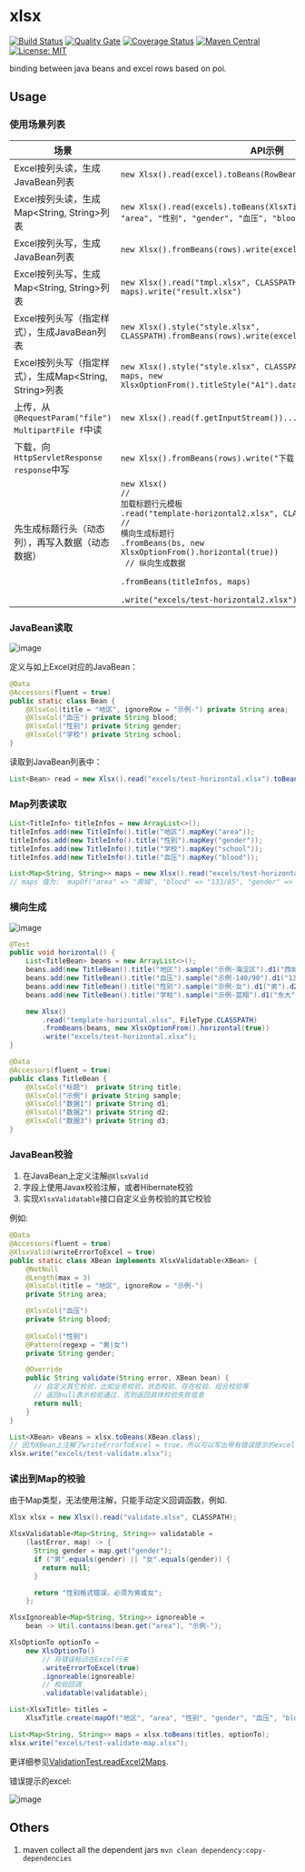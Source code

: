 # xlsx

[![Build Status](https://travis-ci.org/gobars/xlsx.svg?branch=master)](https://travis-ci.org/gobars/xlsx)
[![Quality Gate](https://sonarcloud.io/api/project_badges/measure?project=com.github.gobars%3Axlsx&metric=alert_status)](https://sonarcloud.io/dashboard/index/com.github.gobars%3Axlsx)
[![Coverage Status](https://coveralls.io/repos/github/gobars/xlsx/badge.svg?branch=master)](https://coveralls.io/github/gobars/xlsx?branch=master)
[![Maven Central](https://maven-badges.herokuapp.com/maven-central/com.github.gobars/xlsx/badge.svg?style=flat-square)](https://maven-badges.herokuapp.com/maven-central/com.github.gobars/xlsx/)
[![License: MIT](https://img.shields.io/badge/License-MIT-yellow.svg)](https://opensource.org/licenses/MIT)

binding between java beans and excel rows based on poi.

## Usage

### 使用场景列表

| 场景                                            | API示例                                                                                                                                                         |
|-------------------------------------------------|---------------------------------------------------------------------------------------------------------------------------------------------------------------|
| Excel按列头读，生成JavaBean列表            | `new Xlsx().read(excel).toBeans(RowBean.class)`                                                                                                     |
| Excel按列头读，生成Map<String, String>列表 | `new Xlsx().read(excels).toBeans(XlsxTitle.create(mapOf("地区", "area", "性别", "gender", "血压", "blood")))`                                         |
| Excel按列头写，生成JavaBean列表            | `new Xlsx().fromBeans(rows).write(excel)`                                                                                                            |
| Excel按列头写，生成Map<String, String>列表 | `new Xlsx().read("tmpl.xlsx", CLASSPATH).fromBeans(titles, maps).write("result.xlsx")`                                                          |
| Excel按列头写（指定样式），生成JavaBean列表            | `new Xlsx().style("style.xlsx", CLASSPATH).fromBeans(rows).write(excel)`                                                                         |
| Excel按列头写（指定样式），生成Map<String, String>列表 | `new Xlsx().style("style.xlsx", CLASSPATH).fromBeans(titles, maps, new XlsxOptionFrom().titleStyle("A1").dataStyle("A2")).write(excel)` |
| 上传，从`@RequestParam("file") MultipartFile f`中读   | `new Xlsx().read(f.getInputStream())...`                                                                                                          |
| 下载，向`HttpServletResponse response`中写      | `new Xlsx().fromBeans(rows).write("下载.xlsx", response)`                                                                                             |
| 先生成标题行头（动态列），再写入数据（动态数据） |<code>new Xlsx()<br>// 加载标题行元模板<br>.read("template-horizontal2.xlsx", CLASSPATH)<br>// 横向生成标题行<br>.fromBeans(bs, new XlsxOptionFrom().horizontal(true))<br> // 纵向生成数据<br> .fromBeans(titleInfos, maps)<br> .write("excels/test-horizontal2.xlsx");</code>

### JavaBean读取

![image](https://user-images.githubusercontent.com/1940588/85396427-51265a80-b584-11ea-8ddf-c6bf39c5ed2b.png)

定义与如上Excel对应的JavaBean：

```java
@Data
@Accessors(fluent = true)
public static class Bean {
    @XlsxCol(title = "地区", ignoreRow = "示例-") private String area;
    @XlsxCol("血压") private String blood;
    @XlsxCol("性别") private String gender;
    @XlsxCol("学校") private String school;
}
```

读取到JavaBean列表中：

```java
List<Bean> read = new Xlsx().read("excels/test-horizontal.xlsx").toBeans(Bean.class);
```

### Map列表读取

```java
List<TitleInfo> titleInfos = new ArrayList<>();
titleInfos.add(new TitleInfo().title("地区").mapKey("area"));
titleInfos.add(new TitleInfo().title("性别").mapKey("gender"));
titleInfos.add(new TitleInfo().title("学校").mapKey("school"));
titleInfos.add(new TitleInfo().title("血压").mapKey("blood"));

List<Map<String, String>> maps = new Xlsx().read("excels/test-horizontal.xlsx").toBeans(titleInfos);
// maps 值为:  mapOf("area" => "南城", "blood" => "133/85", "gender" => "未知", "school" => "北大"));
```

### 横向生成

![image](https://user-images.githubusercontent.com/1940588/85288833-f8de5280-b4c8-11ea-80e1-8526ea61e58b.png)

```java
@Test
public void horizontal() {
    List<TitleBean> beans = new ArrayList<>();
    beans.add(new TitleBean().title("地区").sample("示例-海淀区").d1("西城").d2("东城").d3("南城"));
    beans.add(new TitleBean().title("血压").sample("示例-140/90").d1("135/90").d2("140/95").d3("133/85"));
    beans.add(new TitleBean().title("性别").sample("示例-女").d1("男").d2("女").d3("未知"));
    beans.add(new TitleBean().title("学校").sample("示例-蓝翔").d1("东大").d2("西大").d3("北大"));

    new Xlsx()
        .read("template-horizontal.xlsx", FileType.CLASSPATH)
        .fromBeans(beans, new XlsxOptionFrom().horizontal(true))
        .write("excels/test-horizontal.xlsx");
}

@Data
@Accessors(fluent = true)
public class TitleBean {
    @XlsxCol("标题")  private String title;
    @XlsxCol("示例") private String sample;
    @XlsxCol("数据1") private String d1;
    @XlsxCol("数据2") private String d2;
    @XlsxCol("数据3") private String d3;
}
```

### JavaBean校验

1. 在JavaBean上定义注解`@XlsxValid`
1. 字段上使用Javax校验注解，或者Hibernate校验
1. 实现`XlsxValidatable`接口自定义业务校验的其它校验

例如:

```java
@Data
@Accessors(fluent = true)
@XlsxValid(writeErrorToExcel = true)
public static class XBean implements XlsxValidatable<XBean> {
    @NotNull
    @Length(max = 3)
    @XlsxCol(title = "地区", ignoreRow = "示例-")
    private String area;

    @XlsxCol("血压")
    private String blood;
    
    @XlsxCol("性别")
    @Pattern(regexp = "男|女")
    private String gender;

    @Override
    public String validate(String error, XBean bean) {
      // 自定义其它校验，比如业务校验，状态校验、存在校验、组合校验等
      // 返回null表示校验通过，否则返回具体校验失败信息
      return null;
    }
}
```

```java
List<XBean> vBeans = xlsx.toBeans(XBean.class);
// 因为XBean上注解了writeErrorToExcel = true，所以可以写出带有错误提示的excel
xlsx.write("excels/test-validate.xlsx"); 
```

### 读出到Map的校验

由于Map类型，无法使用注解，只能手动定义回调函数，例如.

```java
Xlsx xlsx = new Xlsx().read("validate.xlsx", CLASSPATH);

XlsxValidatable<Map<String, String>> validatable =
    (lastError, map) -> {
      String gender = map.get("gender");
      if ("男".equals(gender) || "女".equals(gender)) {
        return null;
      }

      return "性别格式错误，必须为男或女";
    };

XlsxIgnoreable<Map<String, String>> ignoreable =
    bean -> Util.contains(bean.get("area"), "示例-");

XlsOptionTo optionTo =
    new XlsOptionTo()
        // 将错误标识在Excel行末
        .writeErrorToExcel(true)
        .ignoreable(ignoreable)
        // 校验回调
        .validatable(validatable);

List<XlsxTitle> titles =
    XlsxTitle.create(mapOf("地区", "area", "性别", "gender", "血压", "blood"));

List<Map<String, String>> maps = xlsx.toBeans(titles, optionTo);
xlsx.write("excels/test-validate-map.xlsx");
```

更详细参见[ValidationTest.readExcel2Maps](src/test/java/com/github/gobars/xlsx/ValidateTest.java).

错误提示的excel:

![image](https://user-images.githubusercontent.com/1940588/85397426-1b827100-b586-11ea-9c59-cfa7c140078b.png)


## Others

1. maven collect all the dependent jars `mvn clean dependency:copy-dependencies`
